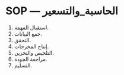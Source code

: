# SOP — الحاسبة_والتسعير

1. استقبال المهمة.
2. جمع البيانات.
3. التحقق.
4. إنتاج المخرجات.
5. التلخيص والتخزين.
6. مراجعة الجودة.
7. التسليم.

